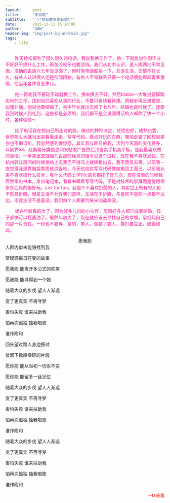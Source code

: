 ```yaml
---
layout:     post
title:      "愿我能"
subtitle:   " \"他有故事他有愁\""
date:       2015-11-11 15:20:00
author:     "ZWW"
header-img: "img/post-bg-android.jpg"
tags:
    - life
---
```




<p style="text-indent:30px;color:deeppink;font-size:14px">昨天给松哥吹了很久很久的电话，我说我换工作了，他一下就急说你刚毕业不好好干换什么工作，再苦咬咬牙也要坚持。我们从初中认识，虽人隔两地不常见面，准确的说是六七年没见面了，但时常电话联系一下，互诉生活。交情不在长久，有些人认识很久还是形同陌路，有些人不常联系只需一个电话便能燃起青春激情，忆当年各种青葱岁月。</p>


<p style="text-indent:30px;color:deeppink;font-size:14px">他一再劝我不要动不动就换工作，换来换去不好，然后blabla一大堆说要脚踏实地的工作，找到自己喜欢从事的行业，不要只看钱看待遇。把我听得云里雾里，似懂非懂。他说他要结婚了，初中毕业就出去闯了七八年，结婚也是时候了。还要我到时候人到礼到，这些都是必须的，我们都不是会说圆滑话的人却吹了快一个小时，各种愉快～</p>

<p style="text-indent:30px;color:deeppink;font-size:14px">挂了电话我在想自己所走过的路，做过的种种决定，任性也好，成熟也罢，世界那么大就当出来看看走走，写写代码，做点好玩的东西，哪怕走错了回想起来亦也不悔当年，我忽然感到很惊恐，其实我与昨日的我，活到今天真的变化甚多，以前靠58、赶集等分类信息网发帖发广告然后顶置卖手机卖平板，是我最喜欢做的事情，一单卖出去就赚几百那时候真的很享受这个过程，现在我不喜欢发帖，在杭州转让房间的时候发帖上去我巴不得马上就转租出去，我不愿意去等。以前我一直觉得我是靠脑袋靠思维混饭吃，今天也仅仅写写代码做做搬运工而已。以前我从来不喜欢搞什么技术，看什么代码上学时c语言都挂了好几次，现在没事的时候我居然拿出书本，拿出笔记本，看看书跟着写写代码，不是对技术的崇拜而是觉得很多东西真的很好玩，just for fun。我是个不喜欢折腾的人，其实世上所有的人都不愿意折腾，但是生活不允许我们这样，生活在于折腾，与喜欢不喜欢一点都不沾边，毕竟生活不是童话，我们每个人都要为柴米油盐奔波。</p>

<p style="text-indent:30px;color:deeppink;font-size:14px">或许年龄真的大了，因为好多儿时的小伙伴，周围好多人都已成家结婚，孩子都快可以打酱油了。既然年龄大了，现在就应该去寻找自己的幸福，承担起自己的那一片责任。一秒也不要等，是的，男人，做错了要人，挨打要立正，应当如此。</p>

<div style="text-align:center;">愿我能</div>
人群内似未能够找到我

常疑惑每日在变的故事

愿我能 能离开多公式的欢笑

愿我能 能寻得到一个她

随着大众的步伐 望人人渐远

变了更真实 不再寻梦

害怕失败 谁来扶助我

怕再次孤独 独我唱歌

谁作附和

回头望过路人身边擦过

曾留下数段零碎的片段

愿你能 能从当初一切永不变

愿你能 能留多一丝记忆

随着大众的步伐 望人人渐远

变了更真实 不再寻梦

害怕失败 谁来扶助我

怕再次孤独 独我唱歌

谁作附和

随着大众的步伐 望人人渐远

变了更真实 不再寻梦

害怕失败 谁来扶助我

怕再次孤独 独我唱歌

谁作附和

<p style="text-align:right;color:red">--tz亲笔</p>